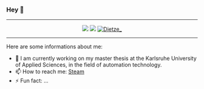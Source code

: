 ### Hey 👋

<p align="center"></p>
<hr>

<div align="center">
<a href="https://github.com/Dietze1595?tab=followers"><img src="https://img.shields.io/github/followers/Dietze1595.svg?style=social&label=Follow&maxAge=z"></a>
<a href="https://github.com/Dietze1595"><img src="https://badges.frapsoft.com/os/v1/open-source.svg?v=103"></a>
<a href="https://github.com/Dietze1595"><img src="https://komarev.com/ghpvc/?username=Dietze1595" alt="Dietze_"/></a>
</div>

<hr>

Here are some informations about me:

- 🔭 I am currently working on my master thesis at the Karlsruhe University of Applied Sciences, in the field of automation technology.
- 📫 How to reach me: <a href="https://steamcommunity.com/id/Dietze_">Steam</a>
- ⚡ Fun fact: ...
